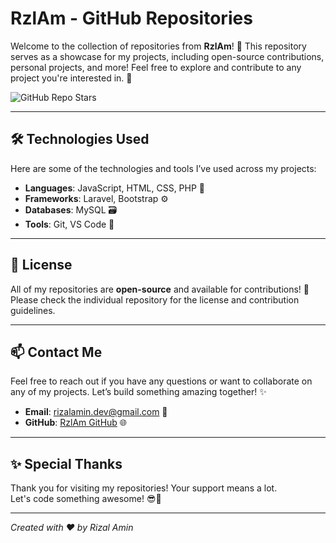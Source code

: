 # RzlAm - GitHub Repositories

Welcome to the collection of repositories from **RzlAm**! 🎉 This repository serves as a showcase for my projects, including open-source contributions, personal projects, and more! Feel free to explore and contribute to any project you're interested in. 🚀

![GitHub Repo Stars](https://img.shields.io/github/stars/RzlAm?style=social)

---

## 🛠 Technologies Used

Here are some of the technologies and tools I’ve used across my projects:

- **Languages**: JavaScript, HTML, CSS, PHP 📝
- **Frameworks**: Laravel, Bootstrap ⚙️
- **Databases**: MySQL 🗃️
- **Tools**: Git, VS Code 🔧

---

## 📄 License

All of my repositories are **open-source** and available for contributions! 🎉  
Please check the individual repository for the license and contribution guidelines.

---

## 📫 Contact Me

Feel free to reach out if you have any questions or want to collaborate on any of my projects. Let’s build something amazing together! ✨

- **Email**: [rizalamin.dev@gmail.com](mailto:rizalamin.dev@gmail.com) 📧
- **GitHub**: [RzlAm GitHub](https://github.com/RzlAm) 🌐

---

## ✨ Special Thanks

Thank you for visiting my repositories! Your support means a lot.  
Let's code something awesome! 😎🚀

---

*Created with ❤️ by Rizal Amin*
